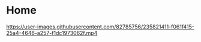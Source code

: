# Home

https://user-images.githubusercontent.com/82785756/235821411-f061f415-25a4-4646-a257-f1dc1973062f.mp4

